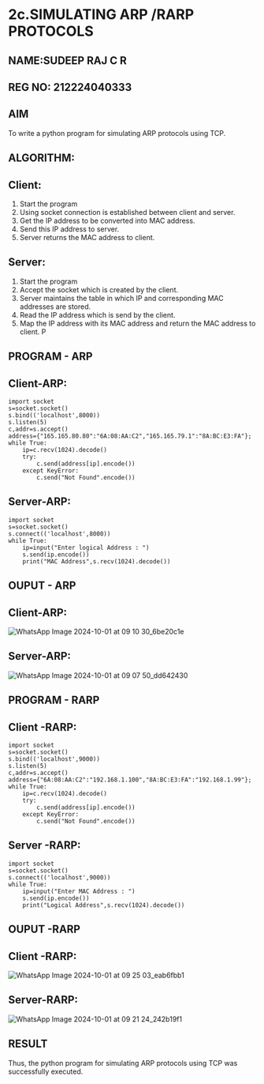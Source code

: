 # 2c.SIMULATING ARP /RARP PROTOCOLS
## NAME:SUDEEP RAJ C R
## REG NO: 212224040333

## AIM
To write a python program for simulating ARP protocols using TCP.
## ALGORITHM:
## Client:
1. Start the program
2. Using socket connection is established between client and server.
3. Get the IP address to be converted into MAC address.
4. Send this IP address to server.
5. Server returns the MAC address to client.
## Server:
1. Start the program
2. Accept the socket which is created by the client.
3. Server maintains the table in which IP and corresponding MAC addresses are
stored.
4. Read the IP address which is send by the client.
5. Map the IP address with its MAC address and return the MAC address to client.
P
## PROGRAM - ARP
## Client-ARP:
```
import socket
s=socket.socket()
s.bind(('localhost',8000))
s.listen(5)
c,addr=s.accept()
address={"165.165.80.80":"6A:08:AA:C2","165.165.79.1":"8A:BC:E3:FA"};
while True:
    ip=c.recv(1024).decode()
    try:
        c.send(address[ip].encode())
    except KeyError:
        c.send("Not Found".encode())
```

## Server-ARP:
```
import socket
s=socket.socket()
s.connect(('localhost',8000))
while True:
    ip=input("Enter logical Address : ")
    s.send(ip.encode())
    print("MAC Address",s.recv(1024).decode())
```
## OUPUT - ARP
## Client-ARP:
![WhatsApp Image 2024-10-01 at 09 10 30_6be20c1e](https://github.com/user-attachments/assets/6d67855e-6299-4a4b-a731-211597372988)

## Server-ARP:
![WhatsApp Image 2024-10-01 at 09 07 50_dd642430](https://github.com/user-attachments/assets/76875465-ab23-499c-bc3d-67c5825f19fb)



## PROGRAM - RARP

## Client -RARP:

```
import socket
s=socket.socket()
s.bind(('localhost',9000))
s.listen(5)
c,addr=s.accept()
address={"6A:08:AA:C2":"192.168.1.100","8A:BC:E3:FA":"192.168.1.99"};
while True:
    ip=c.recv(1024).decode()
    try:
        c.send(address[ip].encode())
    except KeyError:
        c.send("Not Found".encode())
```

## Server -RARP:

```
import socket
s=socket.socket()
s.connect(('localhost',9000))
while True:
    ip=input("Enter MAC Address : ")
    s.send(ip.encode())
    print("Logical Address",s.recv(1024).decode())
```
## OUPUT -RARP

## Client -RARP:

![WhatsApp Image 2024-10-01 at 09 25 03_eab6fbb1](https://github.com/user-attachments/assets/3067943b-34d6-409c-8890-636e34058425)


## Server-RARP:

![WhatsApp Image 2024-10-01 at 09 21 24_242b19f1](https://github.com/user-attachments/assets/3f909d44-b160-4900-aec3-e384e60f5e7c)



## RESULT
Thus, the python program for simulating ARP protocols using TCP was successfully 
executed.
